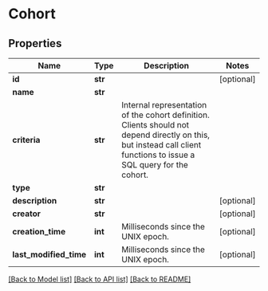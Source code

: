 # Cohort

## Properties
Name | Type | Description | Notes
------------ | ------------- | ------------- | -------------
**id** | **str** |  | [optional] 
**name** | **str** |  | 
**criteria** | **str** | Internal representation of the cohort definition. Clients should not depend directly on this, but instead call client functions to issue a SQL query for the cohort.  | 
**type** | **str** |  | 
**description** | **str** |  | [optional] 
**creator** | **str** |  | [optional] 
**creation_time** | **int** | Milliseconds since the UNIX epoch. | [optional] 
**last_modified_time** | **int** | Milliseconds since the UNIX epoch. | [optional] 

[[Back to Model list]](../README.md#documentation-for-models) [[Back to API list]](../README.md#documentation-for-api-endpoints) [[Back to README]](../README.md)



